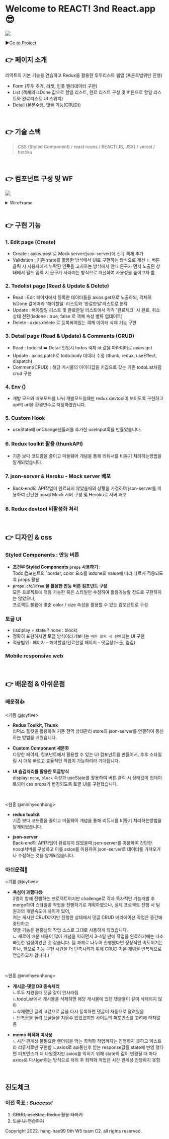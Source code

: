 # Welcome to REACT! 3nd React.app 😎
![](https://velog.velcdn.com/images/joyfive/post/dcd2814e-58ee-430f-a572-a732272cf00a/image.gif)



▶️[Go to Project](https://w4-todolist.vercel.app/)

## 👉 페이지 소개
리액트의 기본 기능을 연습하고 Redux를 활용한 투두리스트 웹앱 (프론트범위만 진행)
- Form (투두 추가, 리셋, 인풋 벨리데이터 구현)
- List (객체의 isDone 값으로 할일 리스트, 완료 리스트 구성 및 버튼으로 할일 리스트와 완료리스트 UI 스위치)
- Detail (본문수정, 댓글 기능(CRUD))
<br>

## 👉 기술 스택
> CSS (Styled Component) / react-icons / REACT(JS, JSX) / vercel / heroku
<br>

## 👉 컴포넌트 구성 및 WF
![](https://velog.velcdn.com/images/joyfive/post/439ceb1a-4dcc-41c8-8c20-eff296b6ad1f/image.png)
<details>
<summary>WireFrame</summary>
<div markdown="1">       
![](https://velog.velcdn.com/images/joyfive/post/852555ea-04be-473e-bf84-95a3fa750c0f/image.png)
![](https://velog.velcdn.com/images/joyfive/post/08c39916-309e-411c-8722-ae70bb46fbcf/image.png)

![](https://velog.velcdn.com/images/joyfive/post/6f42d364-f1c4-45ee-9e9a-1e5d2cfa0a83/image.png)
![](https://velog.velcdn.com/images/joyfive/post/67e7fb0b-bcbe-4d39-9035-83b699ecf9e4/image.png)
![](https://velog.velcdn.com/images/joyfive/post/f4c569bb-6e47-47a8-8a04-5a8afa7b0985/image.png)
![](https://velog.velcdn.com/images/joyfive/post/b42f073a-a910-424a-a6f9-4a10d3f878c4/image.png)

</div>
</details>
<br>

## 👉 구현 기능
### 1. Edit page (Create)
- Create : axios.post 로 Mock server(json-server)에 신규 객체 추가
- Validation : 기존 state를 활용한 방식에서 UI로 구현하는 방식으로 개선
ㄴ 버튼 클릭 시 사용자에게 누락된 인풋을 고지하는 방식에서 안내 문구가 먼저 노출된 상태에서 필드 입력 시 문구가 사라지는 방식으로 개선하여 사용성을 높이고자 함

### 2. Todolist page (Read & Update & Delete)
- Read : Edit 페이지에서 등록한 데이터들을 axios.get으로 노출하되, 객체의 IsDone 값에따라 '해야할일' 리스트와 '완료한일'리스트로 분류
- Update : 해야할일 리스트 및 완료한일 리스트에서 각각 '완료체크' 시 완료, 취소 상태 전환(Isdone : true, false 로 객체 속성 밸류 업데이트)
- Delete : axios.delete 로 등록되어있는 객체 데이터 삭제 기능 구현

### 3. Detail page (Read & Update) & Comments (CRUD)
- Read : todolist ➡️ Detail 인입시 todos 객체 id 값을 파라미터로 axios.get
- Update : axios.patch로 todo.body 데이터 수정 (thunk, redux, useEffect, dispatch)
- Comment(CRUD) : 해당 게시물의 아이디값을 키값으로 갖는 기존 todoList처럼 crud 구현

### 4. Env ()
- 개발 모드와 배포모드를 나눠 개발모드일때만 redux devtool이 보이도록 구현하고
api의 url을 환경변수로 지정하였습니다.

### 5. Custom Hook
- useState에 onChange핸들러를 추가한 useInput훅을 만들었습니다.

### 6. Redux toolkit 활용 (thunkAPI)
- 기존 보다 코드량을 줄이고 미들웨어 개념을 통해 리듀서를 비동기 처리하는방법을 알게되었습니다.

### 7. json-server & Heroku - Mock server 배포
- Back-end의 API작업이 완료되지 않았을때의 상황을 가정하여 json-server를 이용하여 간단한 nosql Mock 서버 구성 및 Heroku로 서버 배포

### 8. Redux devtool 비활성화 처리

<br>

## 👉 디자인 & css
### Styled Components : 만능 버튼
- **조건부 Styled Components `props` 사용하기 :** <br>
Todo 컴포넌트의 <Todobox />`border, color 요소를 isdone의 value에 따라 다르게 적용되도록 props 활용
- **`props.children` 을 활용한 만능 버튼 컴포넌트 구성** <br>
모든 프로젝트에 적용 가능한 혹은 스타일만 수정하여 활용가능할 정도로 구현하지는 않았으나,<br>
프로젝트 볼륨에 맞춘 color / size 속성을 활용할 수 있는 컴포넌트로 구성

### 토글 UI 
- (isdiplay = state ? none : block)
- 정확히 표현하자면 토글 방식이라기보다는 `버튼 클릭 시 전환`되는 UI 구현
- 적용범위 : <TodoList> 페이지 - 해야할일/완료한일 <Detail> 페이지 - 댓글창(노출, 숨김)

### Mobile responsive web



<br>

## 👉 배운점 & 아쉬운점
### 배운점👍
<기쁨 @joyfive>
- **Redux Toolkit, Thunk** <br>
리덕스 툴킷을 활용하여 기존 전역 상태관리 store와 json-server를 연결하여 통신하는 방법을 배웠습니다.

- **Custom Component 세분화** <br> 다양한 페이지, 컴포넌트에서 활용할 수 있는 UI 컴포넌트를 만들어서, 추후 스타일링 시 더욱 빠르고 효율적인 작업이 가능하리라 기대됩니다. 

- **UI 숨김처리를 활용한 토글방식** <br>
display: `none`, `block` 속성과 useState를 활용하여 버튼 클릭 시 상태값이 업데이트되어 css props가 변경되도록 토글 UI를 구현했습니다. <br>

<br>

<현홍 @minhyeonhong>
- **redux toolkit** <br>
기존 보다 코드량을 줄이고 미들웨어 개념을 통해 리듀서를 비동기 처리하는방법을 알게되었습니다.

- **json-server** <br>
Back-end의 API작업이 완료되지 않았을때 json-server를 이용하여 간단한 nosql서버를 구성하고
이를 axios를 이용하여 json-server로 데이터를 가져오거나 수정하는 것을 알게되었습니다.

### 아쉬운점👀
<기쁨 @joyfive>
- **욕심이 과했다😢**<br>
2명이 함께 진행하는 프로젝트이지만 challenge로 각자 독자적인 기능개발 후 <br> merge하여 스타일링 작업을 진행하기로 계획하였으나, 실제 프로젝트 진행 시 팀원과의 개발속도에 차이가 있어, <br> 저는 게시판 CRUD까지만 진행한 상태에서 댓글 CRUD 베리에이션 작업은 중간에 중단하고 <br>댓글 기능은 현홍님의 작업 소스로 그대로 사용하게 되었습니다. <br>
ㄴ 새로이 배운 내용이 많아 개념을 익히면서 3-4일 만에 작업을 완료하기에는 다소 빠듯한 일정이었던 것 같습니다. 팀 과제로 나누어 진행했다면 정상적인 속도이기는 하나, 앞으로 기능 구현 시간을 더 단축시키기 위해 CRUD 기본 개념을 반복적으로 연습하고자 합니다:)
<br>

<현홍 @minhyeonhong>
- **게시글-댓글 DB 종속처리** <br>
ㄴ투두 지웠을때 댓글 같이 안사라짐 <br>
ㄴtodoList에서 게시물을 삭제하면 해당 게시물에 있던 댓글들이 같이 삭제되지 않아 <br>
ㄴ삭제했던 글의 id값으로 글을 다시 등록하면 댓글이 자동으로 달려있음 <br>
ㄴ반복문을 돌려 댓글들을 지울수 있었겠지만 사이트의 퍼포먼스를 고려해 하지않음 <br>

- **memo 최적화 미사용** <br>
ㄴ시간 관계상 불필요한 렌더링을 막는 최적화 작업까지는 진행하지 못하고 엑스트라 리듀서로만 구현함
ㄴaxios로 api통신후 받는 response값을 state에 반영 했다면 퍼포먼스가 더 나왔겠지만
axios를 익히기 위해 state의 값이 변경될 때 마다 axios로 다시get하는 방식으로 처리 후 최적화 작업은 시간 관계상 진행하지 못함

<br>

## 진도체크
### 이전 목표 : *Success!*<br> 
1. ~~CRUD, useStae, Redux 활용 다지기~~<br>
2. ~~토글 UI 연습하기~~<br>


Copyright 2022. hang-hae99 9th W5 team C2. all rights reserved.
